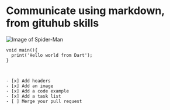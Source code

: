 # Communicate using markdown, from gituhub skills

![Image of Spider-Man](https://img2.rtve.es/i/?w=1600&i=1442912677842.jpg)

```
void main(){
  print('Hello world from Dart');
}



- [x] Add headers
- [x] Add an image
- [x] Add a code example
- [x] Add a task list
- [ ] Merge your pull request
